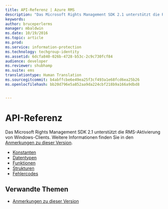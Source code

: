 ```yaml
---
title: API-Referenz | Azure RMS
description: "Das Microsoft Rights Management SDK 2.1 unterstützt die RMS-Aktivierung von Windows-Clients."
keywords: 
author: bruceperlerms
manager: mbaldwin
ms.date: 10/19/2016
ms.topic: article
ms.prod: 
ms.service: information-protection
ms.technology: techgroup-identity
ms.assetid: 6dcfa840-026b-4728-b53c-2c9c730fcf84
audience: developer
ms.reviewer: shubhamp
ms.suite: ems
translationtype: Human Translation
ms.sourcegitcommit: b4abffcbe6e49ea25f3cf493a1e68fcd6ea25b26
ms.openlocfilehash: bb20d796e5a852aa9da224cbf218b9a166a9dbd8


---
```


# API-Referenz

Das Microsoft Rights Management SDK 2.1 unterstützt die RMS-Aktivierung von Windows-Clients. Weitere Informationen finden Sie in den [Anmerkungen zu dieser Version](release-notes-rtm.md).
- [Konstanten](https://msdn.microsoft.com/library/hh535291.aspx)
- [Datentypen](https://msdn.microsoft.com/library/hh535288.aspx)
- [Funktionen](https://msdn.microsoft.com/library/hh535289.aspx)
- [Strukturen](https://msdn.microsoft.com/library/hh535294.aspx)
- [Fehlercodes](https://msdn.microsoft.com/library/hh535248.aspx)



## Verwandte Themen

* [Anmerkungen zu dieser Version](release-notes-rtm.md)
 

 



<!--HONumber=Sep16_HO5-->


